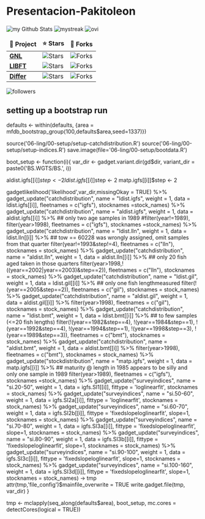 # Presentacion-Pakitoleon


<img align="center" src="https://github-readme-stats.vercel.app/api?username=Pakitoleon&include_all_commits=true&count_private=true&show_icons=true&line_height=20&title_color=2B5BBD&icon_color=1124BB&text_color=A1A1A1&bg_color=0,000000,130F40" alt="my Github Stats"/>

<img align="center" src="https://github-readme-streak-stats.herokuapp.com/?user=Pakitoleon&theme=tokyonight" alt="mystreak"/>


<img align="center" src="https://github-readme-stats.vercel.app/api/top-langs?username=Pakitoleon&show_icons=true&locale=en&layout=compact&theme=chartreuse-dark" alt="ovi" />



<table>
  <thead align="center">
    <tr border: none;>
      <td><b>📘 Project</b></td>
      <td><b>⭐ Stars</b></td>
      <td><b>🤝 Forks</b></td>
    </tr>
  </thead>
  <tbody>
    <tr>
      <td><a href="https://github.com/Pakitoleon/get-next-line-42-malaga"><b>GNL</b></a></td>
      <td><img alt="Stars" src="https://img.shields.io/github/stars/Pakitoleon/get_next_line-42-malaga/?style=flat-square&labelColor=343b41"/></td>
      <td><img alt="Forks" src="https://img.shields.io/github/forks/Pakitoleon/get_next_line-42-malaga/?style=flat-square&labelColor=343b41"/></td>
    </tr>
    <tr>
      <td><a href="https://github.com/Pakitoleon/libft-42-malaga"><b>LIBFT</b></a></td>
      <td><img alt="Stars" src="https://img.shields.io/github/stars/Pakitoleon/libft-42-malaga?style=flat-square&labelColor=343b41"/></td>
      <td><img alt="Forks" src="https://img.shields.io/github/forks/Pakitoleon/libft-42-malaga/?style=flat-square&labelColor=343b41"/></td>
    </tr>
      <tbody>
    <tr>
      <td><a href="https://github.com/Pakitoleon/differ"><b>Differ</b></a></td>
      <td><img alt="Stars" src="https://img.shields.io/github/stars/Pakitoleon/differ?style=flat-square&labelColor=343b41"/></td>
      <td><img alt="Forks" src="https://img.shields.io/github/forks/Pakitoleon/differ?style=flat-square&labelColor=343b41"/></td>
    </tr>
  </tbody>
</table>

<img alt="followers" title="Follow me on Github" src="https://img.shields.io/github/followers/Pakitoleon?color=236ad3&style=for-the-badge&logo=github&label=Follow"/>


## setting up a bootstrap run

defaults <- 
  within(defaults,
         {area = mfdb_bootstrap_group(100,defaults$area,seed=1337)})

source('06-ling/00-setup/setup-catchdistribution.R')
source('06-ling/00-setup/setup-indices.R')
save.image(file='06-ling/00-setup/bootdata.R')

boot_setup <- function(i){
  var_dir <- gadget.variant.dir(gd$dir, variant_dir = paste0('BS.WGTS/BS.', i))

  aldist.igfs[[i]]$step <- 2
  ldist.igfs[[i]]$step <- 2
  matp.igfs[[i]]$step <- 2
  
  gadgetlikelihood('likelihood',var_dir,missingOkay = TRUE) %>% 
    gadget_update("catchdistribution",
                  name = "ldist.igfs",
                  weight = 1,
                  data = ldist.igfs[[i]],
                  fleetnames = c("igfs"),
                  stocknames =stock_names) %>% 
    gadget_update("catchdistribution",
                  name = "aldist.igfs",
                  weight = 1,
                  data = aldist.igfs[[i]] %>% ## only two age samples in 1989
                    #filter(year!=1989),
                    filter(year>1998),
                  fleetnames = c("igfs"),
                  stocknames =stock_names) %>% 
    gadget_update("catchdistribution",
                  name = "ldist.lln",
                  weight = 1,
                  data = ldist.lln[[i]] %>% ## tow == 60228 was wrongly assigned, omit samples from that quarter
                    filter(year!=1993&step!=4),
                  fleetnames = c("lln"),
                  stocknames = stock_names) %>% 
    gadget_update("catchdistribution",
                  name = "aldist.lln",
                  weight = 1,
                  data = aldist.lln[[i]] %>%  ## only 20 fish aged taken in those quarters
                    filter(year>1998,!((year==2002|year==2003)&step==2)),
                  fleetnames = c("lln"),
                  stocknames = stock_names) %>% 
    gadget_update("catchdistribution",
                  name = "ldist.gil",
                  weight = 1,
                  data = ldist.gil[[i]] %>% ## only one fish lengthmeasured
                    filter(!(year==2005&step==2)),
                  fleetnames = c("gil"),
                  stocknames = stock_names) %>% 
    gadget_update("catchdistribution",
                  name = "aldist.gil",
                  weight = 1,
                  data = aldist.gil[[i]] %>% 
                    filter(year>1998),
                  fleetnames = c("gil"),
                  stocknames = stock_names) %>% 
    gadget_update("catchdistribution",
                  name = "ldist.bmt",
                  weight = 1,
                  data = ldist.bmt[[i]] %>% ## to few samples (<=20 fish lengths)
                    filter(!(year==1982&step==4),
                           !(year==1984&step==1),
                           !(year==1992&step==4),
                           !(year==1994&step==1),
                           !(year==1998&step==3),
                           !(year==1989&step==3)),
                  fleetnames = c("bmt"),
                  stocknames = stock_names) %>% 
    gadget_update("catchdistribution",
                  name = "aldist.bmt",
                  weight = 1,
                  data = aldist.bmt[[i]] %>% 
                    filter(year>1998),
                  fleetnames = c("bmt"),
                  stocknames = stock_names) %>% 
    gadget_update("stockdistribution",
                  name = "matp.igfs",
                  weight = 1,
                  data = matp.igfs[[i]] %>% ## maturity @ length in 1985 appears to be silly and only one sample in 1989
                    filter(year>1989),
                  fleetnames = c("igfs"),
                  stocknames =stock_names) %>% 
      gadget_update("surveyindices",
                  name = "si.20-50",
                  weight = 1,
                  data = igfs.SI1[[i]],
                  fittype = 'loglinearfit',
                  stocknames = stock_names) %>% 
    gadget_update("surveyindices",
                  name = "si.50-60",
                  weight = 1,
                  data = igfs.SI2a[[i]],
                  fittype = 'loglinearfit',
                  stocknames = stock_names) %>% 
    gadget_update("surveyindices",
                  name = "si.60-70",
                  weight = 1,
                  data = igfs.SI2b[[i]],
                  fittype = 'fixedslopeloglinearfit',
                  slope=1,
                  stocknames = stock_names) %>% 
    gadget_update("surveyindices",
                  name = "si.70-80",
                  weight = 1,
                  data = igfs.SI3a[[i]],
                  fittype = 'fixedslopeloglinearfit',
                  slope=1,
                  stocknames = stock_names) %>% 
    gadget_update("surveyindices",
                  name = "si.80-90",
                  weight = 1,
                  data = igfs.SI3b[[i]],
                  fittype = 'fixedslopeloglinearfit',
                  slope=1,
                  stocknames = stock_names) %>% 
    gadget_update("surveyindices",
                  name = "si.90-100",
                  weight = 1,
                  data = igfs.SI3c[[i]],
                  fittype = 'fixedslopeloglinearfit',
                  slope=1,
                  stocknames = stock_names) %>% 
    gadget_update("surveyindices",
                  name = "si.100-160",
                  weight = 1,
                  data = igfs.SI3d[[i]],
                  fittype = 'fixedslopeloglinearfit',
                  slope=1,
                  stocknames = stock_names) -> tmp
  attr(tmp,'file_config')$mainfile_overwrite = TRUE 
    write.gadget.file(tmp, var_dir)
}

tmp <- 
  mclapply(seq_along(defaults$area),
           boot_setup,
           mc.cores = detectCores(logical = TRUE))
